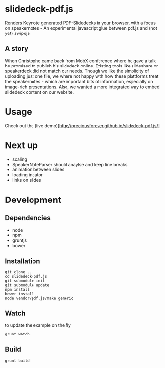 # slidedeck-pdf.js

Renders Keynote generated PDF-Slidedecks in your browser, with a focus on 
speakernotes - An experimental javascript glue between pdf.js and (not yet) swipejs

## A story
When Christophe came back from MobX conference where he gave a talk he
promised to publish his slidedeck online. Existing tools like slideshare or
speakerdeck did not match our needs. Though we like the simplicity of uploading
just one file, we where not happy with how these plattforms treat the speakernotes - 
which are important bits of information, especially on image-rich presentations.
Also, we wanted a more integrated way to embed slidedeck content on our website.

# Usage

Check out the (live demo)[http://preciousforever.github.io/slidedeck-pdf.js/]

# Next up

- scaling
- SpeakerNoteParser should anaylse and keep line breaks
- animation between slides
- loading incator
- links on slides

# Development

## Dependencies

- node
- npm
- gruntjs
- bower

## Installation

```
git clone ...
cd slidedeck-pdf.js
git submodule init
git submodule update
npm install
bower install
node vendor/pdf.js/make generic
```

## Watch

to update the example on the fly

```
grunt watch
```

## Build

```
grunt build
```
